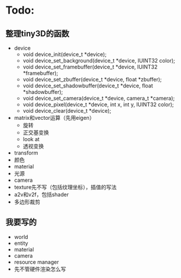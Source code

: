 # Todo:

## 整理tiny3D的函数
- device
  - void device_init(device_t *device);
  - void device_set_background(device_t *device, IUINT32 color);
  - void device_set_framebuffer(device_t *device, IUINT32 *framebuffer);
  - void device_set_zbuffer(device_t *device, float *zbuffer);
  - void device_set_shadowbuffer(device_t *device, float *shadowbuffer);
  - void device_set_camera(device_t *device, camera_t *camera);
  - void device_pixel(device_t *device, int x, int y, IUINT32 color);
  - void device_clear(device_t *device);
- matrix和vector运算（先用eigen）
  - 旋转
  - 正交基变换
  - look at
  - 透视变换
- transform
- 颜色
- material
- 光源
- camera
- texture先不写（包括纹理坐标），插值的写法
- a2v和v2f，包括shader
- 多边形裁剪

## 我要写的
- world
- entity
- material
- camera
- resource manager
- 先不管硬件渲染怎么写